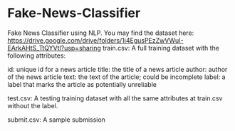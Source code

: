 # Fake-News-Classifier
Fake News Classifier using NLP.
You may find the dataset here: https://drive.google.com/drive/folders/1i4EgusPEzZwVWuI-EArkAHtS_TtQYVtl?usp=sharing
train.csv: A full training dataset with the following attributes:

id: unique id for a news article
title: the title of a news article
author: author of the news article
text: the text of the article; could be incomplete
label: a label that marks the article as potentially unreliable

test.csv: A testing training dataset with all the same attributes at train.csv without the label.

submit.csv: A sample submission
